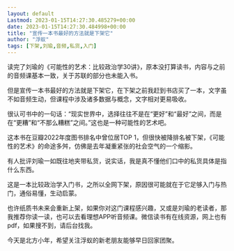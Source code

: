 ```yaml
---
layout: default
Lastmod: 2023-01-15T14:27:30.485279+00:00
date: 2023-01-15T14:27:30.484998+00:00
title: "宣传一本书最好的方法就是下架它"
author: "浮蚁"
tags: [下架,刘瑜,音频,私货,入门]
---
```


读完了刘瑜的《可能性的艺术：比较政治学30讲》，原本没打算读书，内容与之前的音频课基本一致，关于苏联的部分也未能入书。

  
但是宣传一本书最好的方法就是下架它，在下架之前我赶到书店买了一本，文字虽不如音频生动，但课程中涉及诸多数据与概念，文字相对更易吸收。

  
很认可书中的一句话：“现实世界中，选择往往不是在“更好”和“最好”之间，而是在“更糟”和“不那么糟糕”之间。”这也是一种可能性的艺术吧。

这本书在豆瓣2022年度图书排名中曾位居TOP 1，但很快被降排名被下架，《可能性的艺术》的命途多舛，仿佛是去年凝重紧张的社会空气的一个缩影。

有人批评刘瑜一如既往地夹带私货，说实话，我是真不懂他们口中的私货具体是指什么东西。

  
这是一本比较政治学入门书，之所以全网下架，原因很可能就在于它足够入门与热门，通俗易懂，生动启蒙。

  
也许纸质书未来会重新上架，如果你对这门课程感兴趣，又或是刘瑜的老读者，那我推荐你读一读，也可以去看理想APP听音频课。微信读书有在线资源，网上也有pdf，如果搜不到，请后台找我。

今天是北方小年，希望关注浮蚁的新老朋友能够早日回家团聚。

